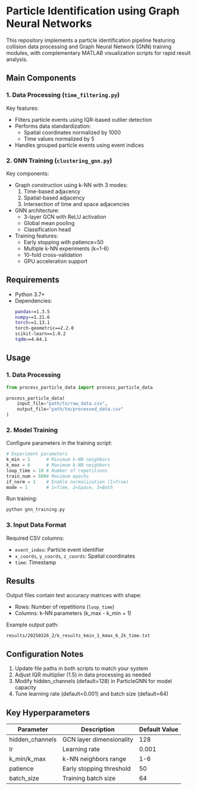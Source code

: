 # Particle Identification using Graph Neural Networks

This repository implements a particle identification pipeline featuring collision data processing and Graph Neural Network (GNN) training modules, with complementary MATLAB visualization scripts for rapid result analysis.

## Main Components

### 1. Data Processing (`time_filtering.py`)
Key features:
- Filters particle events using IQR-based outlier detection
- Performs data standardization:
  - Spatial coordinates normalized by 1000
  - Time values normalized by 5
- Handles grouped particle events using event indices

### 2. GNN Training (`clustering_gnn.py`)
Key components:
- Graph construction using k-NN with 3 modes:
  1. Time-based adjacency
  2. Spatial-based adjacency 
  3. Intersection of time and space adjacencies
- GNN architecture:
  - 3-layer GCN with ReLU activation
  - Global mean pooling
  - Classification head
- Training features:
  - Early stopping with patience=50
  - Multiple k-NN experiments (k=1-6)
  - 10-fold cross-validation
  - GPU acceleration support

## Requirements
- Python 3.7+
- Dependencies:
  ```bash
  pandas==1.3.5
  numpy==1.21.6
  torch==1.13.1
  torch-geometric==2.2.0
  scikit-learn==1.0.2
  tqdm==4.64.1
  ```

## Usage

### 1. Data Processing
```python
from process_particle_data import process_particle_data

process_particle_data(
    input_file="path/to/raw_data.csv",
    output_file="path/to/processed_data.csv"
)
```

### 2. Model Training
Configure parameters in the training script:
```python
# Experiment parameters
k_min = 1      # Minimum k-NN neighbors
k_max = 6      # Maximum k-NN neighbors
loop_time = 10 # Number of repetitions
train_num = 500# Maximum epochs
if_norm = 1    # Enable normalization (1=True)
mode = 1       # 1=Time, 2=Space, 3=Both
```

Run training:
```python
python gnn_training.py
```

### 3. Input Data Format
Required CSV columns:
- `event_index`: Particle event identifier
- `x_coords`, `y_coords`, `z_coords`: Spatial coordinates
- `time`: Timestamp

## Results
Output files contain test accuracy matrices with shape:
- Rows: Number of repetitions (`loop_time`)
- Columns: k-NN parameters (k_max - k_min + 1)

Example output path:
```
results/20250326_2/k_results_kmin_1_kmax_6_2k_time.txt
```

## Configuration Notes
1. Update file paths in both scripts to match your system
2. Adjust IQR multiplier (1.5) in data processing as needed
3. Modify hidden_channels (default=128) in ParticleGNN for model capacity
4. Tune learning rate (default=0.001) and batch size (default=64)

## Key Hyperparameters
| Parameter       | Description                     | Default Value |
|-----------------|---------------------------------|---------------|
| hidden_channels | GCN layer dimensionality        | 128           |
| lr              | Learning rate                   | 0.001         |
| k_min/k_max     | k-NN neighbors range            | 1-6           |
| patience        | Early stopping threshold        | 50            |
| batch_size      | Training batch size             | 64            |
